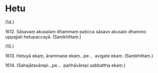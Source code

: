 # Hetu

(14.)

1612\. Sāsavaṃ akusalaṃ dhammaṃ paṭicca sāsavo akusalo dhammo uppajjati hetupaccayā. (Saṃkhittaṃ.)

(15.)

1613\. Hetuyā ekaṃ, ārammaṇe ekaṃ…pe…  avigate ekaṃ. (Saṃkhittaṃ.)

1614\. (Sahajātavārepi…pe…  pañhāvārepi sabbattha ekaṃ.)

